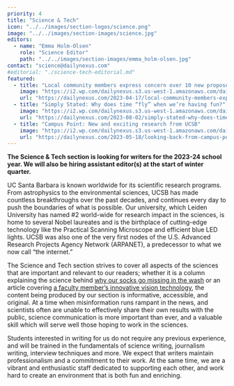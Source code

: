 ```yaml
---
priority: 4
title: "Science & Tech"
icon: "../../images/section-logos/science.png"
image: "../../images/section-images/science.jpg"
editors:
  - name: "Emma Holm-Olsen"
    role: "Science Editor"
    path: "../../images/section-images/emma_holm-olsen.jpg"
contact: "science@dailynexus.com"
#editorial: "./science-tech-editorial.md"
featured:
  - title: "Local community members express concern over 10 new proposed aquaculture sites off of Southern California coast"
    image: "https://i2.wp.com/dailynexus.s3.us-west-1.amazonaws.com/dailynexus/wp-content/uploads/2023/04/17102229/aquaculture-opportunity-areas-options.jpg?resize=350,200"
    url: "https://dailynexus.com/2023-04-17/local-community-members-express-concern-over-10-new-proposed-aquaculture-sites-off-of-southern-california-coast/"
  - title: "Simply Stated: Why does time “fly” when we’re having fun?"
    image: "https://i2.wp.com/dailynexus.s3.us-west-1.amazonaws.com/dailynexus/wp-content/uploads/2023/08/02093400/KatyaKiseleva_TimeFlies-1.png?resize=350,200"
    url: "https://dailynexus.com/2023-08-02/simply-stated-why-does-time-fly-when-were-having-fun/"
  - title: "Campus Point: New and exciting research from UCSB"
    image: "https://i2.wp.com/dailynexus.s3.us-west-1.amazonaws.com/dailynexus/wp-content/uploads/2022/05/18173934/storke.png?resize=350,200"
    url: "https://dailynexus.com/2023-05-18/looking-back-from-campus-point/"
---
```

**The Science & Tech section is looking for writers for the 2023-24 school year. We will also be hiring assistant editor(s) at the start of winter quarter.**

UC Santa Barbara is known worldwide for its scientific research programs. From astrophysics to the environmental sciences, UCSB has made countless breakthroughs over the past decades, and continues every day to push the boundaries of what is possible. Our university, which Leiden University has named #2 world-wide for research impact in the sciences, is home to several Nobel laureates and is the birthplace of cutting-edge technology like the Practical Scanning Microscope and efficient blue LED lights. UCSB was also one of the very first nodes of the U.S. Advanced Research Projects Agency Network (ARPANET), a predecessor to what we now call  “the internet.”

The Science and Tech section strives to cover all aspects of the sciences that are important and relevant to our readers; whether it is a column explaining the science behind [why our socks go missing in the wash](https://dailynexus.com/2022-05-02/simply-stated-where-did-my-other-sock-go/) or an article covering [a faculty member’s innovative vision technology](https://dailynexus.com/2023-07-07/ucsb-professor-receives-nih-directors-new-innovator-award/), the content being produced by our section is informative, accessible, and original. At a time when misinformation runs rampant in the news, and scientists often are unable to effectively share their own results with the public, science communication is more important than ever, and a valuable skill which will serve well those hoping to work in the sciences. 

Students interested in writing for us do not require any previous experience, and will be trained in the fundamentals of science writing, journalism writing, interview techniques and more. We expect that writers maintain professionalism and a commitment to their work. At the same time, we are a vibrant and enthusiastic staff dedicated to supporting each other, and work hard to create an environment that is both fun and enriching.